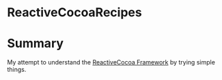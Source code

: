 ReactiveCocoaRecipes
====================

# Summary

My attempt to understand the [ReactiveCocoa Framework](https://github.com/ReactiveCocoa) by trying simple things.
